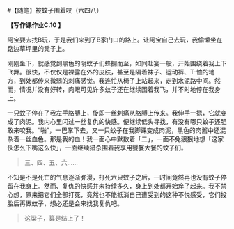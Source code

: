 #【随笔】被蚊子围着咬（六四八）

**【写作课作业C.10 】**

阿宝要去找B玩，于是我们来到了B家门口的路上。让阿宝自己去玩，我偷懒坐在路边草坪里的凳子上。

刚刚坐下，就感觉到黑色的阴蚊子们蜂拥而至，如同赴宴一般，开始围绕着我上下飞舞。很快，不仅仅是裸露在外的皮肤，甚至是隔着袜子、运动裤、T-恤的地方，到处都传来微弱的刺痛感觉。我连忙从椅子上站起来，走到水泥路中间。然而，情况并没有好转，肉眼可见许多蚊子还在继续围着我飞，并不时地停在我身上。

一只蚊子停在了我左手胳膊上，旋即一丝刺痛从胳膊上传来。我伸手一摁，它就变成了肉泥。我内心里闪过一丝复仇的快感。便继续低头寻找，有没有哪只蚊子还胆敢来咬我。“啪”，一巴掌下去，又一只蚊子在我脚踝变成肉泥，黑色的肉酱中还混杂着一丝血色。那是我的血！我一面心中默数着「二」，一面不免狠狠地想「这家伙怎么下嘴这么快」，一面继续猎杀围着我享用饕餮大餐的蚊子们。

> 三、四、五、六......

不知是不是死亡的气息逐渐弥漫，打死六只蚊子之后，一时间竟然再也没有蚊子停留在我身上。然而、复仇的快感并未持续多久，身上到处都开始痒了起来。我不禁心想，原来把它们全部打死，竟然也不能抵消自己遭受到的这种不悦感受，它们投胎后再做蚊子，想必还是会来找我复仇吧。

> 这梁子，算是结上了！